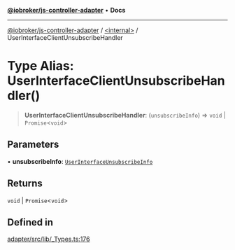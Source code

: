 [**@iobroker/js-controller-adapter**](../../README.md) • **Docs**

***

[@iobroker/js-controller-adapter](../../globals.md) / [\<internal\>](../README.md) / UserInterfaceClientUnsubscribeHandler

# Type Alias: UserInterfaceClientUnsubscribeHandler()

> **UserInterfaceClientUnsubscribeHandler**: (`unsubscribeInfo`) => `void` \| `Promise`\<`void`\>

## Parameters

• **unsubscribeInfo**: [`UserInterfaceUnsubscribeInfo`](UserInterfaceUnsubscribeInfo.md)

## Returns

`void` \| `Promise`\<`void`\>

## Defined in

[adapter/src/lib/\_Types.ts:176](https://github.com/ioBroker/ioBroker.js-controller/blob/6e6387bb66b8177b201746ee5d7461396c3654ed/packages/adapter/src/lib/_Types.ts#L176)
